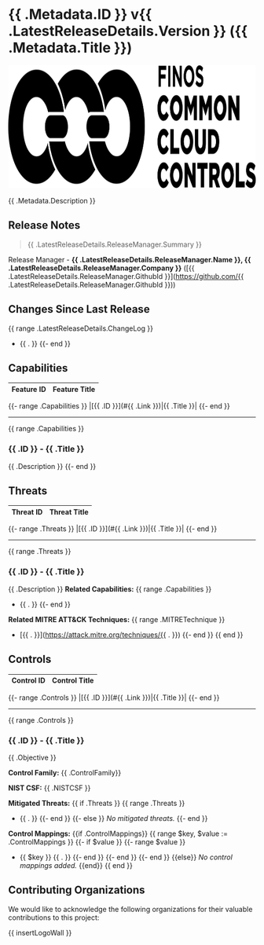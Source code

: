 <!-- markdownlint-disable -->
# {{ .Metadata.ID }} v{{ .LatestReleaseDetails.Version }} ({{ .Metadata.Title }})

<img height="250px" src="https://raw.githubusercontent.com/finos/branding/882d52260eb9b85a4097db38b09a52ea9bb68734/project-logos/active-project-logos/Common%20Cloud%20Controls%20Logo/Horizontal/2023_FinosCCC_Horizontal_BLK.svg" alt="CCC Logo"/>

{{ .Metadata.Description }}

## Release Notes

> {{ .LatestReleaseDetails.ReleaseManager.Summary }}

Release Manager - **{{ .LatestReleaseDetails.ReleaseManager.Name }}, {{ .LatestReleaseDetails.ReleaseManager.Company }}** ([{{ .LatestReleaseDetails.ReleaseManager.GithubId }}](https://github.com/{{ .LatestReleaseDetails.ReleaseManager.GithubId }}))

## Changes Since Last Release
{{ range .LatestReleaseDetails.ChangeLog }}
- {{ . }}
{{- end }}

## Capabilities

|Feature ID|Feature Title|
|----|----|
{{- range .Capabilities }}
|[{{ .ID }}](#{{ .Link }})|{{ .Title }}|
{{- end }}

---
{{ range .Capabilities }}
### {{ .ID }} - {{ .Title }}

{{ .Description }}
{{- end }}

## Threats

|Threat ID|Threat Title|
|----|----|
{{- range .Threats }}
|[{{ .ID }}](#{{ .Link }})|{{ .Title }}|
{{- end }}

---
{{ range .Threats }}
### {{ .ID }} - {{ .Title }}

{{ .Description }}
**Related Capabilities:**
{{ range .Capabilities }}
- {{ . }}
{{- end }}

**Related MITRE ATT&CK Techniques:**
{{ range .MITRETechnique }}
- [{{ . }}](https://attack.mitre.org/techniques/{{ . }})
{{- end }}
{{ end }}

## Controls

|Control ID|Control Title|
|----|----|
{{- range .Controls }}
|[{{ .ID }}](#{{ .Link }})|{{ .Title }}|
{{- end }}

---
{{ range .Controls }}
### {{ .ID }} - {{ .Title }}

{{ .Objective }}

**Control Family:** {{ .ControlFamily}}

**NIST CSF:** {{ .NISTCSF }}

**Mitigated Threats:**
{{ if .Threats }}
{{ range .Threats }}
- {{ . }}
{{- end }}
{{- else }}
_No mitigated threats._
{{- end }}

**Control Mappings:**
{{if .ControlMappings}}
{{ range $key, $value := .ControlMappings }}
{{- if $value }}
{{- range $value }}
- {{ $key }} {{ . }}
{{- end }}
{{- end }}
{{- end }}
{{else}}
_No control mappings added._
{{end}}
{{ end }}

## Contributing Organizations

We would like to acknowledge the following organizations for their valuable contributions to this project:

{{ insertLogoWall }}
<!-- markdownlint-enable -->
